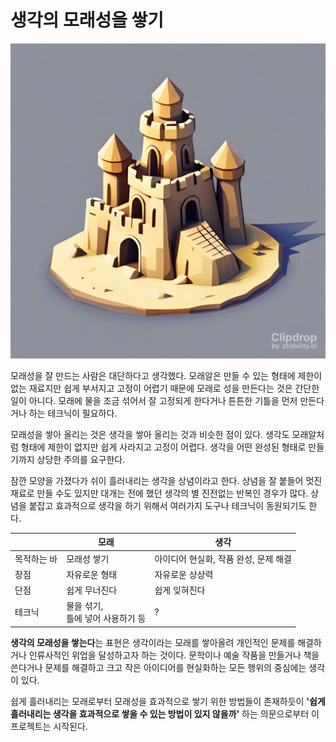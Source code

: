 # 생각의 모래성을 쌓기

![sand castle](/images/sandcastle.jpg)

모래성을 잘 만드는 사람은 대단하다고 생각했다. 모래알은 만들 수 있는 형태에 제한이 없는 재료지만 쉽게 부서지고 고정이 어렵기 때문에 모래로 성을 만든다는 것은 간단한 일이 아니다. 모래에 물을 조금 섞어서 잘 고정되게 한다거나 튼튼한 기틀을 먼저 만든다거나 하는 테크닉이 필요하다.

모래성을 쌓아 올리는 것은 생각을 쌓아 올리는 것과 비슷한 점이 있다. 생각도 모래알처럼 형태에 제한이 없지만 쉽게 사라지고 고정이 어렵다. 생각을 어떤 완성된 형태로 만들기까지 상당한 주의를 요구한다.

잠깐 모양을 가졌다가 쉬이 흘러내리는 생각을 상념이라고 한다. 상념을 잘 붙들어 멋진 재료로 만들 수도 있지만 대개는 전에 했던 생각의 별 진전없는 반복인 경우가 많다. 상념을 붙잡고 효과적으로 생각을 하기 위해서 여러가지 도구나 테크닉이 동원되기도 한다.

|             | 모래                                 | 생각                                  |
| ----------- | ------------------------------------ | ------------------------------------- |
| 목적하는 바 | 모래성 쌓기                          | 아이디어 현실화, 작품 완성, 문제 해결 |
| 장점        | 자유로운 형태                        | 자유로운 상상력                       |
| 단점        | 쉽게 무너진다                        | 쉽게 잊혀진다                         |
| 테크닉      | 물을 섞기, <br>틀에 넣어 사용하기 등 | ?                                     |

**생각의 모래성을 쌓는다**는 표현은 생각이라는 모래를 쌓아올려 개인적인 문제를 해결하거나 인류사적인 위업을 달성하고자 하는 것이다. 문학이나 예술 작품을 만들거나 책을 쓴다거나 문제를 해결하고 크고 작은 아이디어를 현실화하는 모든 행위의 중심에는 생각이 있다.

쉽게 흘러내리는 모래로부터 모래성을 효과적으로 쌓기 위한 방법들이 존재하듯이 **'쉽게 흘러내리는 생각을 효과적으로 쌓을 수 있는 방법이 있지 않을까'** 하는 의문으로부터 이 프로젝트는 시작된다.
